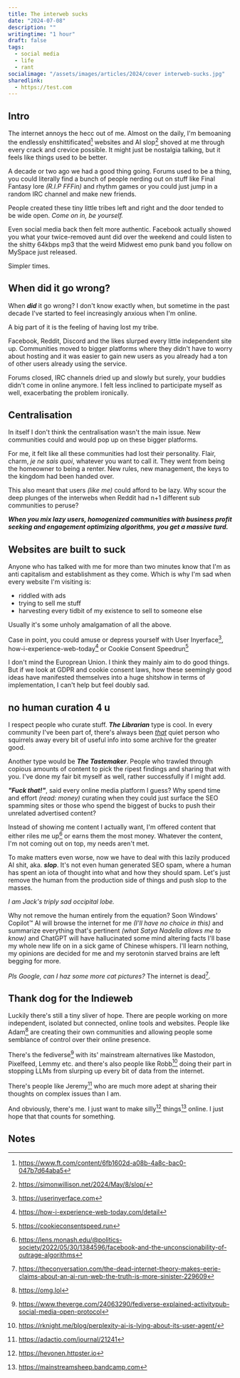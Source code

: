 ```yaml
---
title: The interweb sucks
date: "2024-07-08"
description: ""
writingtime: "1 hour"
draft: false
tags:
  - social media
  - life
  - rant
socialimage: "/assets/images/articles/2024/cover interweb-sucks.jpg"
sharedlink: 
  - https://test.com
---
```


## Intro

The internet annoys the hecc out of me. Almost on the daily, I'm bemoaning the endlessly enshittificated[^1] websites and AI slop[^2] shoved at me through every crack and crevice possible. It might just be nostalgia talking, but it feels like things used to be better.

A decade or two ago we had a good thing going. Forums used to be a thing, you could literally find a bunch of people nerding out on stuff like Final Fantasy lore _(R.I.P FFFin)_ and rhythm games or you could just jump in a random IRC channel and make new friends.

People created these tiny little tribes left and right and the door tended to be wide open. _Come on in, be yourself._

Even social media back then felt more authentic. Facebook actually showed you what your twice-removed aunt did over the weekend and could listen to the shitty 64kbps mp3 that the weird Midwest emo punk band you follow on MySpace just released.

Simpler times.

## When did it go wrong?

When ___did___ it go wrong? I don't know exactly when, but sometime in the past decade I've started to feel increasingly anxious when I'm online.

A big part of it is the feeling of having lost my tribe.

Facebook, Reddit, Discord and the likes slurped every little independent site up. Communities moved to bigger platforms where they didn't have to worry about hosting and it was easier to gain new users as you already had a ton of other users already using the service.

Forums closed, IRC channels dried up and slowly but surely, your buddies didn't come in online anymore. I felt less inclined to participate myself as well, exacerbating the problem ironically.

## Centralisation

In itself I don't think the centralisation wasn't the main issue. New communities could and would pop up on these bigger platforms.

For me, it felt like all these communities had lost their personality. Flair, charm, _je ne sais quoi_, whatever you want to call it. They went from being the homeowner to being a renter. New rules, new management, the keys to the kingdom had been handed over.

This also meant that users _(like me)_ could afford to be lazy. Why scour the deep plunges of the interwebs when Reddit had n+1 different sub communities to peruse?

___When you mix lazy users, homogenized communities with business profit seeking and engagement optimizing algorithms, you get a massive turd.___

## Websites are built to suck

Anyone who has talked with me for more than two minutes know that I'm as anti capitalism and establishment as they come. Which is why I'm sad when every website I'm visiting is:
- riddled with ads
- trying to sell me stuff
- harvesting every tidbit of my existence to sell to someone else

Usually it's some unholy amalgamation of all the above.

Case in point, you could amuse or depress yourself with User Inyerface[^3], how-i-experience-web-today[^4] or Cookie Consent Speedrun[^5]

I don't mind the Europrean Union. I think they mainly aim to do good things. But if we look at GDPR and cookie consent laws, how these seemingly good ideas have manifested themselves into a huge shitshow in terms of implementation, I can't help but feel doubly sad.

## no human curation 4 u

I respect people who curate stuff. ___The Librarian___ type is cool. In every community I've been part of, there's always been _<u>that</u>_ quiet person who squirrels away every bit of useful info into some archive for the greater good.

Another type would be ___The Tastemaker___. People who trawled through copious amounts of content to pick the ripest findings and sharing that with you. I've done my fair bit myself as well, rather successfully if I might add.

___"Fuck that!"___, said every online media platform I guess? Why spend time and effort _(read: money)_ curating when they could just surface the SEO spamming sites or those who spend the biggest of bucks to push their unrelated advertised content?

Instead of showing me content I actually want, I'm offered content that either riles me up[^6] or earns them the most money. Whatever the content, I'm not coming out on top, my needs aren't met.

To make matters even worse, now we have to deal with this lazily produced AI shit, aka. ___slop___. It's not even human generated SEO spam, where a human has spent an iota of thought into what and how they should spam. Let's just remove the human from the production side of things and push slop to the masses.

_I am Jack's triply sad occipital lobe._

Why not remove the human entirely from the equation? Soon Windows' Copilot™ AI will browse the internet for me _(I'll have no choice in this)_ and summarize everything that's pertinent _(what Satya Nadella allows me to know)_ and ChatGPT will have hallucinated some mind altering facts I'll base my whole new life on in a sick game of Chinese whispers. I'll learn nothing, my opinions are decided for me and my serotonin starved brains are left begging for more. 

_Pls Google, can I haz some more cat pictures?_ The internet is dead[^7].

## Thank dog for the Indieweb

Luckily there's still a tiny sliver of hope. There are people working on more independent, isolated but connected, online tools and websites. People like Adam[^8] are creating their own communities and allowing people some semblance of control over their online presence.

There's the fediverse[^9] with its' mainstream alternatives like Mastodon, Pixelfeed, Lemmy etc. and there's also people like Robb[^10] doing their part in stopping LLMs from slurping up every bit of data from the internet.

There's people like Jeremy[^11] who are much more adept at sharing their thoughts on complex issues than I am.

And obviously, there's me. I just want to make silly[^12] things[^13] online. I just hope that that counts for something.

## Notes

[^1]: https://www.ft.com/content/6fb1602d-a08b-4a8c-bac0-047b7d64aba5

[^2]: https://simonwillison.net/2024/May/8/slop/

[^3]: https://userinyerface.com

[^4]: https://how-i-experience-web-today.com/detail

[^5]: https://cookieconsentspeed.run

[^6]: https://lens.monash.edu/@politics-society/2022/05/30/1384596/facebook-and-the-unconscionability-of-outrage-algorithms

[^7]: https://theconversation.com/the-dead-internet-theory-makes-eerie-claims-about-an-ai-run-web-the-truth-is-more-sinister-229609

[^8]: https://omg.lol

[^9]: https://www.theverge.com/24063290/fediverse-explained-activitypub-social-media-open-protocol

[^10]: https://rknight.me/blog/perplexity-ai-is-lying-about-its-user-agent/

[^11]: https://adactio.com/journal/21241

[^12]: https://hevonen.httpster.io

[^13]: https://mainstreamsheep.bandcamp.com